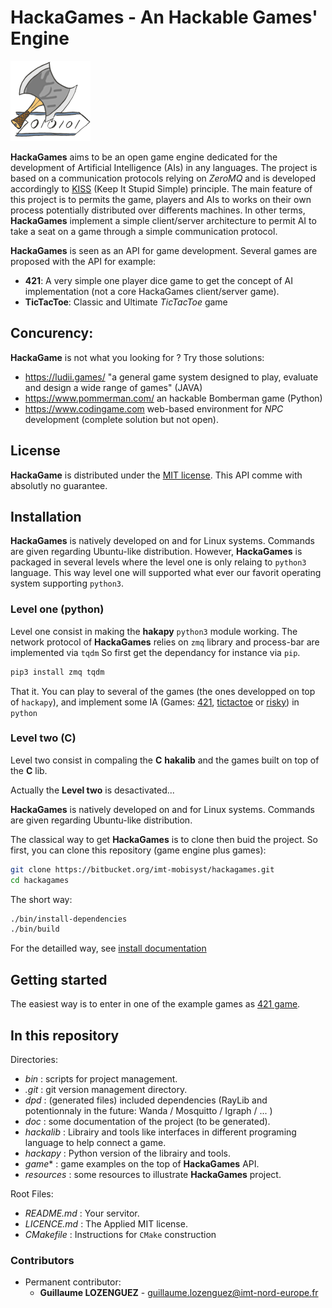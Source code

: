 # HackaGames - An Hackable Games' Engine

![](resources/logo-128.png)

**HackaGames** aims to be an open game engine dedicated for the development of Artificial Intelligence (AIs) in any languages.
The project is based on a communication protocols relying on *ZeroMQ* and is developed accordingly to [KISS](https://fr.wikipedia.org/wiki/Principe_KISS) (Keep It Stupid Simple) principle.
The main feature of this project is to permits the game, players and AIs to works on their own process potentially distributed over differents machines.
In other terms, **HackaGames** implement a simple client/server architecture to permit AI to take a seat on a game through a simple communication protocol.

**HackaGames** is seen as an API for game development.
Several games are proposed with the API for example:

- **421**: A very simple one player dice game to get the concept of AI implementation (not a core HackaGames client/server game).
- **TicTacToe**: Classic and Ultimate _TicTacToe_ game

## Concurency:

**HackaGame** is not what you looking for ? Try those solutions:

- https://ludii.games/ "a general game system designed to play, evaluate and design a wide range of games" (JAVA)
- https://www.pommerman.com/ an hackable Bomberman game (Python)
- https://www.codingame.com web-based environment for *NPC* development (complete solution but not open).

## License

**HackaGame** is distributed under the [MIT license](./LICENCE.md).
This API comme with absolutly no guarantee.

## Installation

**HackaGames** is natively developed on and for Linux systems.
Commands are given regarding Ubuntu-like distribution.
However, **HackaGames** is packaged in several levels where the level one is only relaing to `python3` language.
This way level one will supported what ever our favorit operating system supporting `python3`.


### Level one (python)

Level one consist in making the **hakapy** `python3` module working.
The network protocol of **HackaGames** relies on `zmq` library and process-bar are implemented via `tqdm`
So first get the dependancy for instance via `pip`.

```sh
pip3 install zmq tqdm
```

That it.
You can play to several of the games (the ones developped on top of `hackapy`), and implement some IA (Games: [421](./game421), [tictactoe](./gameTictactoe) or [risky](./gameRisky)) in `python`


### Level two (C)

Level two consist in compaling the **C** **hakalib** and the games built on top of the **C** lib.

Actually the **Level two** is desactivated...

**HackaGames** is natively developed on and for Linux systems.
Commands are given regarding Ubuntu-like distribution.

The classical way to get **HackaGames** is to clone then buid the project.
So first, you can clone this repository (game engine plus games):

```bash
git clone https://bitbucket.org/imt-mobisyst/hackagames.git
cd hackagames
```

The short way: 

```bash
./bin/install-dependencies
./bin/build
```
For the detailled way, see [install documentation](./doc/hacka-01-install.md)

## Getting started

The easiest way is to enter in one of the example games as [421 game](./game421/README.md).

## In this repository

Directories:

- *bin* : scripts for project management.
- *.git* : git version management directory.
- *dpd* : (generated files) included dependencies (RayLib and potentionnaly in the future: Wanda / Mosquitto / Igraph / ... )
- *doc* : some documentation of the project (to be generated).
- *hackalib* : Librairy and tools like interfaces in different programing language to help connect a game.
- *hackapy* : Python version of the librairy and tools.
- *game** : game examples on the top of **HackaGames** API.
- *resources* : some resources to illustrate **HackaGames** project.

Root Files:

- *README.md* : Your servitor.
- *LICENCE.md* : The Applied MIT license.
- *CMakefile* : Instructions for `CMake` construction


### Contributors

- Permanent contributor:
  * **Guillaume LOZENGUEZ** - [guillaume.lozenguez@imt-nord-europe.fr](mailto:guillaume.lozenguez@imt-norrd-europe.fr)
